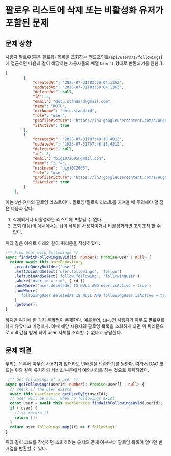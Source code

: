 # 팔로우 리스트에 삭제 또는 비활성화 유저가 포함된 문제

## 문제 상황

사용자 팔로우(혹은 팔로워) 목록을 조회하는 엔드포인트(`api/users/1/followings`)에 접근하면 다음과 같이 해당하는 사용자들의 배열 `User[]` 형태로 반환되기를 원한다.

```json
[
        {
            "createdAt": "2025-07-31T03:50:04.136Z",
            "updatedAt": "2025-07-31T03:50:04.136Z",
            "deletedAt": null,
            "id": 2,
            "email": "dotu.standard@gmail.com",
            "name": "DOTU",
            "nickname": "dotu.standard",
            "role": "user",
            "profilePicture": "https://lh3.googleusercontent.com/a/ACg8ocJIO23-xTU26chV7V7VPy6KOn6UVfQmVame1W5MZoqcVUYfza4=s96-c",
            "isActive": true
        },
        {
            "createdAt": "2025-07-31T07:48:18.481Z",
            "updatedAt": "2025-07-31T07:48:18.481Z",
            "deletedAt": null,
            "id": 3,
            "email": "big1072005@gmail.com",
            "name": "쇼 빅",
            "nickname": "big1072005",
            "role": "user",
            "profilePicture": "https://lh3.googleusercontent.com/a/ACg8ocLp5kupL1BhxqorgQRgvHHk_r72EjZdIdydgylX_Q67PP3u2kU=s96-c",
            "isActive": true
        }
    ],
```

이는 `1`번 유저의 팔로잉 리스트이다. 팔로잉/팔로워 리스트를 가져올 때 주의해야 할 점은 다음과 같다:

1. 삭제되거나 비활성화는 리스트에 포함될 수 없다.
2. 조회 대상(이 예시에서는 `1`)이 삭제된 사용자이거나 비활성화라면 조회조차 할 수 없다.

위와 같은 이유로 아래와 같이 쿼리문을 작성하였다.

```ts
/** Find user with Followings */
async findWithFollowingsById(id: number): Promise<User | null> {
  return await this.userRepository
    .createQueryBuilder('user')
    .leftJoinAndSelect('user.followings', 'follow')
    .leftJoinAndSelect('follow.following', 'followingUser')
    .where('user.id = :id', { id })
    .andWhere('user.deletedAt IS NULL AND user.isActive = true')
    .andWhere(
      'followingUser.deletedAt IS NULL AND followingUser.isActive = true'
    )
    .getOne();
}
```

하지만 여기에 한 가지 문제점이 존재한다. 예를들어, `id=5`인 사용자가 아무도 팔로우를 하지 않았다고 가정하자. 이때 해당 사용자의 팔로잉 목록을 조회하게 되면 위 쿼리문으로 null 값을 받게 되어 user 자체를 조회할 수 없다고 응답한다.

## 문제 해결

우리는 목록에 아무런 사용자가 없더라도 빈배열을 반환하기를 원한다. 따라서 DAO 코드는 위와 같이 유지하되 서비스 부분에서 예외처리를 하는 것으로 채택하였다.

```ts
 /** Get followings of a user */
async getFollowings(userId: number): Promise<User[] | null> {
  // check if the user exists
  await this.userService.getUserById(userId);
  // user will be null, when no followings exist
  const user = await this.userService.findWithFollowingsById(userId);
  if (!user) {
    // so return []
    return [];
  }
  return user.followings.map((f) => f.following);
}
```

위와 같이 코드를 작성하면 조회하려는 유저의 존재 여부부터 팔로잉 목록이 없다면 빈 배열을 반환할 수 있다.
